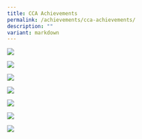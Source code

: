 ```yaml
---
title: CCA Achievements
permalink: /achievements/cca-achievements/
description: ""
variant: markdown
---
```

![](/images/Achievements/2023_CCA_Achievements_Page_1.jpg)

![](/images/Achievements/2023_CCA_Achievements_Page_2.jpg)

![](/images/Achievements/2023_CCA_Achievements_Page_3.jpg)

![](/images/Achievements/CCA/2022_cca_achievements_uniform.jpg)

![](/images/Achievements/CCA/2022_cca_achievements_sports.jpg)

![](/images/Achievements/CCA/2022_cca_achievements_club.jpg)

![](/images/Achievements/CCA/81-85%20cca%20achievements%20others.jpg)
